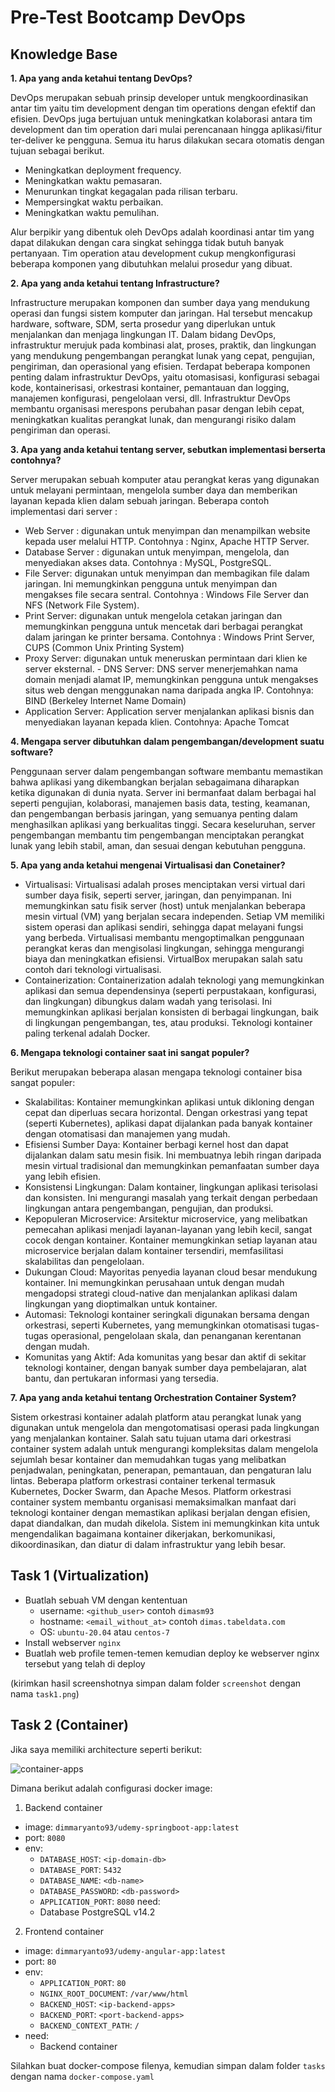 # Pre-Test Bootcamp DevOps

## Knowledge Base

**1.	Apa yang anda ketahui tentang DevOps?**

DevOps merupakan sebuah prinsip developer untuk mengkoordinasikan antar tim yaitu tim development dengan tim operations dengan efektif dan efisien. DevOps juga bertujuan untuk meningkatkan kolaborasi antara tim development dan tim operation dari mulai perencanaan hingga aplikasi/fitur ter-deliver ke pengguna. Semua itu harus dilakukan secara otomatis dengan tujuan sebagai berikut. 
- Meningkatkan deployment frequency.
- Meningkatkan waktu pemasaran.
- Menurunkan tingkat kegagalan pada rilisan terbaru.
- Mempersingkat waktu perbaikan.
- Meningkatkan waktu pemulihan.

Alur berpikir yang dibentuk oleh DevOps adalah koordinasi antar tim yang dapat dilakukan dengan cara singkat sehingga tidak butuh banyak pertanyaan. Tim operation atau development cukup mengkonfigurasi beberapa komponen yang dibutuhkan melalui prosedur yang dibuat.

 **2.	Apa yang anda ketahui tentang Infrastructure?**
 
Infrastructure merupakan komponen dan sumber daya yang mendukung operasi dan fungsi sistem komputer dan jaringan. Hal tersebut mencakup hardware, software, SDM, serta prosedur yang diperlukan untuk menjalankan dan menjaga lingkungan IT. Dalam bidang DevOps, infrastruktur merujuk pada kombinasi alat, proses, praktik, dan lingkungan yang mendukung pengembangan perangkat lunak yang cepat, pengujian, pengiriman, dan operasional yang efisien. Terdapat beberapa komponen penting dalam infrastruktur DevOps, yaitu otomasisasi, konfigurasi sebagai kode, kontainerisasi, orkestrasi kontainer, pemantauan dan logging, manajemen konfigurasi, pengelolaan versi, dll. Infrastruktur DevOps membantu organisasi merespons perubahan pasar dengan lebih cepat, meningkatkan kualitas perangkat lunak, dan mengurangi risiko dalam pengiriman dan operasi. 

**3.	Apa yang anda ketahui tentang server, sebutkan implementasi berserta contohnya?**

Server merupakan sebuah komputer atau perangkat keras yang digunakan untuk melayani permintaan, mengelola sumber daya dan memberikan layanan kepada klien dalam sebuah jaringan. Beberapa contoh implementasi dari server :
- Web Server : digunakan untuk menyimpan dan menampilkan website kepada user melalui HTTP. Contohnya : Nginx, Apache HTTP Server.
- Database Server : digunakan untuk menyimpan, mengelola, dan menyediakan akses data. Contohnya : MySQL, PostgreSQL.
- File Server: digunakan untuk menyimpan dan membagikan file dalam jaringan. Ini memungkinkan pengguna untuk menyimpan dan mengakses file secara sentral. Contohnya : Windows File Server dan NFS (Network File System).
- Print Server: digunakan untuk mengelola cetakan jaringan dan memungkinkan pengguna untuk mencetak dari berbagai perangkat dalam jaringan ke printer bersama. Contohnya : Windows Print Server, CUPS (Common Unix Printing System)
- Proxy Server: digunakan untuk meneruskan permintaan dari klien ke server eksternal. - DNS Server: DNS server menerjemahkan nama domain menjadi alamat IP, memungkinkan pengguna untuk mengakses situs web dengan menggunakan nama daripada angka IP. Contohnya: BIND (Berkeley Internet Name Domain)
- Application Server: Application server menjalankan aplikasi bisnis dan menyediakan layanan kepada klien. Contohnya: Apache Tomcat
  
**4.	Mengapa server dibutuhkan dalam pengembangan/development suatu software?**

Penggunaan server dalam pengembangan software membantu memastikan bahwa aplikasi yang dikembangkan berjalan sebagaimana diharapkan ketika digunakan di dunia nyata. Server ini bermanfaat dalam berbagai hal seperti pengujian, kolaborasi, manajemen basis data, testing, keamanan, dan pengembangan berbasis jaringan, yang semuanya penting dalam menghasilkan aplikasi yang berkualitas tinggi. Secara keseluruhan, server pengembangan membantu tim pengembangan menciptakan perangkat lunak yang lebih stabil, aman, dan sesuai dengan kebutuhan pengguna.



**5.	Apa yang anda ketahui mengenai Virtualisasi dan Conetainer?**

- Virtualisasi:
Virtualisasi adalah proses menciptakan versi virtual dari sumber daya fisik, seperti server, jaringan, dan penyimpanan. Ini memungkinkan satu fisik server (host) untuk menjalankan beberapa mesin virtual (VM) yang berjalan secara independen. Setiap VM memiliki sistem operasi dan aplikasi sendiri, sehingga dapat melayani fungsi yang berbeda. Virtualisasi membantu mengoptimalkan penggunaan perangkat keras dan mengisolasi lingkungan, sehingga mengurangi biaya dan meningkatkan efisiensi. VirtualBox merupakan salah satu contoh dari teknologi virtualisasi. 
- Containerization:
Containerization adalah teknologi yang memungkinkan aplikasi dan semua dependensinya (seperti perpustakaan, konfigurasi, dan lingkungan) dibungkus dalam wadah yang terisolasi. Ini memungkinkan aplikasi berjalan konsisten di berbagai lingkungan, baik di lingkungan pengembangan, tes, atau produksi. Teknologi kontainer paling terkenal adalah Docker.


**6.	Mengapa teknologi container saat ini sangat populer?**

Berikut merupakan beberapa alasan mengapa teknologi container bisa sangat populer: 
- Skalabilitas: Kontainer memungkinkan aplikasi untuk dikloning dengan cepat dan diperluas secara horizontal. Dengan orkestrasi yang tepat (seperti Kubernetes), aplikasi dapat dijalankan pada banyak kontainer dengan otomatisasi dan manajemen yang mudah.
- Efisiensi Sumber Daya: Kontainer berbagi kernel host dan dapat dijalankan dalam satu mesin fisik. Ini membuatnya lebih ringan daripada mesin virtual tradisional dan memungkinkan pemanfaatan sumber daya yang lebih efisien.
- Konsistensi Lingkungan: Dalam kontainer, lingkungan aplikasi terisolasi dan konsisten. Ini mengurangi masalah yang terkait dengan perbedaan lingkungan antara pengembangan, pengujian, dan produksi.
- Kepopuleran Microservice: Arsitektur microservice, yang melibatkan pemecahan aplikasi menjadi layanan-layanan yang lebih kecil, sangat cocok dengan kontainer. Kontainer memungkinkan setiap layanan atau microservice berjalan dalam kontainer tersendiri, memfasilitasi skalabilitas dan pengelolaan.
- Dukungan Cloud: Mayoritas penyedia layanan cloud besar mendukung kontainer. Ini memungkinkan perusahaan untuk dengan mudah mengadopsi strategi cloud-native dan menjalankan aplikasi dalam lingkungan yang dioptimalkan untuk kontainer.
- Automasi: Teknologi kontainer seringkali digunakan bersama dengan orkestrasi, seperti Kubernetes, yang memungkinkan otomatisasi tugas-tugas operasional, pengelolaan skala, dan penanganan kerentanan dengan mudah.
- Komunitas yang Aktif: Ada komunitas yang besar dan aktif di sekitar teknologi kontainer, dengan banyak sumber daya pembelajaran, alat bantu, dan pertukaran informasi yang tersedia.


**7.	Apa yang anda ketahui tentang Orchestration Container System?**

Sistem orkestrasi kontainer adalah platform atau perangkat lunak yang digunakan untuk mengelola dan mengotomatisasi operasi pada lingkungan yang menjalankan kontainer. Salah satu tujuan utama dari orkestrasi container system adalah untuk mengurangi kompleksitas dalam mengelola sejumlah besar kontainer dan memudahkan tugas yang melibatkan penjadwalan, peningkatan, penerapan, pemantauan, dan pengaturan lalu lintas. Beberapa platform orkestrasi container terkenal termasuk Kubernetes, Docker Swarm, dan Apache Mesos. Platform orkestrasi container system membantu organisasi memaksimalkan manfaat dari teknologi kontainer dengan memastikan aplikasi berjalan dengan efisien, dapat diandalkan, dan mudah dikelola. Sistem ini memungkinkan kita untuk mengendalikan bagaimana kontainer dikerjakan, berkomunikasi, dikoordinasikan, dan diatur di dalam infrastruktur yang lebih besar.



## Task 1 (Virtualization)

- Buatlah sebuah VM dengan kententuan
  - username: `<github_user>` contoh `dimasm93`
  - hostname: `<email_without_at>` contoh `dimas.tabeldata.com`
  - OS: `ubuntu-20.04` atau `centos-7`
- Install webserver `nginx`
- Buatlah web profile temen-temen kemudian deploy ke webserver nginx tersebut yang telah di deploy
  
(kirimkan hasil screenshotnya simpan dalam folder `screenshot` dengan nama `task1.png`)

## Task 2 (Container)

Jika saya memiliki architecture seperti berikut:

![container-apps](docs/images/01-container.png)

Dimana berikut adalah configurasi docker image:

1. Backend container
  - image: `dimmaryanto93/udemy-springboot-app:latest`
  - port: `8080`
  - env: 
    - `DATABASE_HOST`: `<ip-domain-db>`
    - `DATABASE_PORT`: `5432` 
    - `DATABASE_NAME`: `<db-name>`
    - `DATABASE_PASSWORD`: `<db-password>`
    - `APPLICATION_PORT`: `8080`
  need:
    - Database PostgreSQL v14.2
2. Frontend container
  - image: `dimmaryanto93/udemy-angular-app:latest`
  - port: `80`
  - env:
    - `APPLICATION_PORT`: `80`
    - `NGINX_ROOT_DOCUMENT`: `/var/www/html`
    - `BACKEND_HOST`: `<ip-backend-apps>`
    - `BACKEND_PORT`: `<port-backend-apps>`
    - `BACKEND_CONTEXT_PATH`: `/`
  - need:
    - Backend container

Silahkan buat docker-compose filenya, kemudian simpan dalam folder `tasks` dengan nama `docker-compose.yaml`

